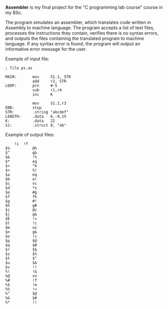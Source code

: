 **Assembler** is my final project for the "C programming lab course" course in my BSc.

The program simulates an assembler, which translates code written in Assembly to machine language.
The program accepts a list of text files, processes the instructions they contain, verifies there is no syntax errors, and outputs the files containing the translated program to machine language.
If any syntax error is found, the program will output an informative error message for the user.

Example of input file:
```
; file ps.as

MAIN:       mov     S1.1, STR
            add     r2, STR
LOOP:       prn     #-5
            sub     r1,r4
            inc     K

            mov     S1.2,r3
END:        stop
STR:        .string "abcdef"
LENGTH:     .data   6,-9,15
K:          .data   22
S1:         .struct 8, "ab"
```

Example of output files:
```
	!i	!f
$%			@%
$^			g&
$&			!%
$*			eq
$<			^k
$>			%!
$a			eq
$b			o!
$c			vc
$d			*s
$e			#g
$f			fk
$g			#!
$h			g#
$i			@c
$j			g&
$k			!<
$l			!c
$m			us
$n			g&
$o			!c
$p			$@
$q			$#
$r			$$
$s			$%
$t			$^
$u			$&
$v			!!
%!			!&
%@			vn
%#			!f
%$			!m
%%			!<
%^			$@
%&			$#
%*			!!
```
